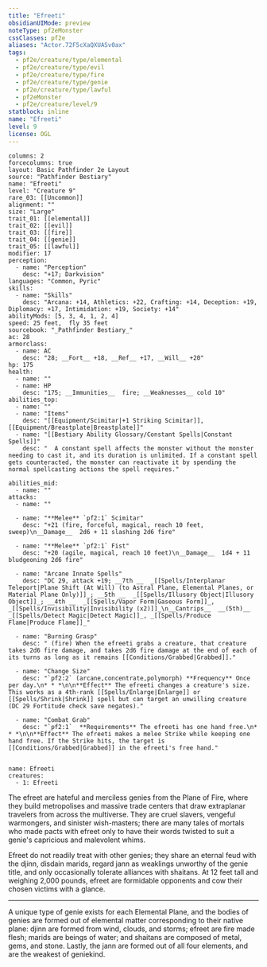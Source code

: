 ```yaml
---
title: "Efreeti"
obsidianUIMode: preview
noteType: pf2eMonster
cssClasses: pf2e
aliases: "Actor.72F5cXaQXUASv0ax" 
tags:
  - pf2e/creature/type/elemental
  - pf2e/creature/type/evil
  - pf2e/creature/type/fire
  - pf2e/creature/type/genie
  - pf2e/creature/type/lawful
  - pf2eMonster
  - pf2e/creature/level/9
statblock: inline
name: "Efreeti"
level: 9
license: OGL
---
```


```statblock
columns: 2
forcecolumns: true
layout: Basic Pathfinder 2e Layout
source: "Pathfinder Bestiary"
name: "Efreeti"
level: "Creature 9"
rare_03: [[Uncommon]]
alignment: ""
size: "Large"
trait_01: [[elemental]]
trait_02: [[evil]]
trait_03: [[fire]]
trait_04: [[genie]]
trait_05: [[lawful]]
modifier: 17
perception:
  - name: "Perception"
    desc: "+17; Darkvision"
languages: "Common, Pyric"
skills:
  - name: "Skills"
    desc: "Arcana: +14, Athletics: +22, Crafting: +14, Deception: +19, Diplomacy: +17, Intimidation: +19, Society: +14"
abilityMods: [5, 3, 4, 1, 2, 4]
speed: 25 feet,  fly 35 feet
sourcebook: "_Pathfinder Bestiary_"
ac: 28
armorclass:
  - name: AC
    desc: "28; __Fort__ +18, __Ref__ +17, __Will__ +20"
hp: 175
health:
  - name: ""
  - name: HP
    desc: "175; __Immunities__  fire; __Weaknesses__ cold 10"
abilities_top:
  - name: ""
  - name: "Items"
    desc: "[[Equipment/Scimitar|+1 Striking Scimitar]], [[Equipment/Breastplate|Breastplate]]"
  - name: "[[Bestiary Ability Glossary/Constant Spells|Constant Spells]]"
    desc: "  A constant spell affects the monster without the monster needing to cast it, and its duration is unlimited. If a constant spell gets counteracted, the monster can reactivate it by spending the normal spellcasting actions the spell requires."

abilities_mid:
  - name: ""
attacks:
  - name: ""

  - name: "**Melee** `pf2:1` Scimitar"
    desc: "+21 (fire, forceful, magical, reach 10 feet, sweep)\n__Damage__  2d6 + 11 slashing 2d6 fire"

  - name: "**Melee** `pf2:1` Fist"
    desc: "+20 (agile, magical, reach 10 feet)\n__Damage__  1d4 + 11 bludgeoning 2d6 fire"

  - name: "Arcane Innate Spells"
    desc: "DC 29, attack +19; __7th __  _[[Spells/Interplanar Teleport|Plane Shift (At Will) (to Astral Plane, Elemental Planes, or Material Plane Only)]]_; __5th __  _[[Spells/Illusory Object|Illusory Object]]_; __4th __  _[[Spells/Vapor Form|Gaseous Form]]_, _[[Spells/Invisibility|Invisibility (x2)]]_\n__Cantrips__  __(5th)__ _[[Spells/Detect Magic|Detect Magic]]_, _[[Spells/Produce Flame|Produce Flame]]_"

  - name: "Burning Grasp"
    desc: " (fire) When the efreeti grabs a creature, that creature takes 2d6 fire damage, and takes 2d6 fire damage at the end of each of its turns as long as it remains [[Conditions/Grabbed|Grabbed]]."

  - name: "Change Size"
    desc: "`pf2:2` (arcane,concentrate,polymorph) **Frequency** Once per day.\n* * *\n\n**Effect** The efreeti changes a creature's size. This works as a 4th-rank [[Spells/Enlarge|Enlarge]] or [[Spells/Shrink|Shrink]] spell but can target an unwilling creature (DC 29 Fortitude check save negates)."

  - name: "Combat Grab"
    desc: "`pf2:1`  **Requirements** The efreeti has one hand free.\n* * *\n\n**Effect** The efreeti makes a melee Strike while keeping one hand free. If the Strike hits, the target is [[Conditions/Grabbed|Grabbed]] in the efreeti's free hand."
 
```

```encounter-table
name: Efreeti
creatures:
  - 1: Efreeti
```



The efreet are hateful and merciless genies from the Plane of Fire, where they build metropolises and massive trade centers that draw extraplanar travelers from across the multiverse. They are cruel slavers, vengeful warmongers, and sinister wish-masters; there are many tales of mortals who made pacts with efreet only to have their words twisted to suit a genie's capricious and malevolent whims.

Efreet do not readily treat with other genies; they share an eternal feud with the djinn, disdain marids, regard jann as weaklings unworthy of the genie title, and only occasionally tolerate alliances with shaitans. At 12 feet tall and weighing 2,000 pounds, efreet are formidable opponents and cow their chosen victims with a glance.

* * *

A unique type of genie exists for each Elemental Plane, and the bodies of genies are formed out of elemental matter corresponding to their native plane: djinn are formed from wind, clouds, and storms; efreet are fire made flesh; marids are beings of water; and shaitans are composed of metal, gems, and stone. Lastly, the jann are formed out of all four elements, and are the weakest of geniekind.
